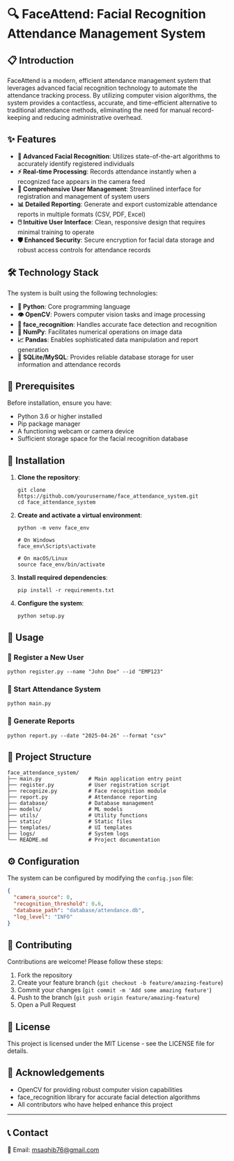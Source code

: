 # 🔍 FaceAttend: Facial Recognition Attendance Management System

## 📋 Introduction

FaceAttend is a modern, efficient attendance management system that leverages advanced facial recognition technology to automate the attendance tracking process. By utilizing computer vision algorithms, the system provides a contactless, accurate, and time-efficient alternative to traditional attendance methods, eliminating the need for manual record-keeping and reducing administrative overhead.

## ✨ Features

- **🔐 Advanced Facial Recognition**: Utilizes state-of-the-art algorithms to accurately identify registered individuals
- **⚡ Real-time Processing**: Records attendance instantly when a recognized face appears in the camera feed
- **👥 Comprehensive User Management**: Streamlined interface for registration and management of system users
- **📊 Detailed Reporting**: Generate and export customizable attendance reports in multiple formats (CSV, PDF, Excel)
- **🖱️ Intuitive User Interface**: Clean, responsive design that requires minimal training to operate
- **🛡️ Enhanced Security**: Secure encryption for facial data storage and robust access controls for attendance records

## 🛠️ Technology Stack

The system is built using the following technologies:

- **🐍 Python**: Core programming language
- **👁️ OpenCV**: Powers computer vision tasks and image processing
- **👤 face_recognition**: Handles accurate face detection and recognition
- **🔢 NumPy**: Facilitates numerical operations on image data
- **📈 Pandas**: Enables sophisticated data manipulation and report generation
- **💾 SQLite/MySQL**: Provides reliable database storage for user information and attendance records

## 📝 Prerequisites

Before installation, ensure you have:

- Python 3.6 or higher installed
- Pip package manager
- A functioning webcam or camera device
- Sufficient storage space for the facial recognition database

## 🚀 Installation

1. **Clone the repository**:
   ```
   git clone https://github.com/yourusername/face_attendance_system.git
   cd face_attendance_system
   ```

2. **Create and activate a virtual environment**:
   ```
   python -m venv face_env

   # On Windows
   face_env\Scripts\activate

   # On macOS/Linux
   source face_env/bin/activate
   ```

3. **Install required dependencies**:
   ```
   pip install -r requirements.txt
   ```

4. **Configure the system**:
   ```
   python setup.py
   ```

## 📱 Usage

### 👤 Register a New User
```
python register.py --name "John Doe" --id "EMP123"
```

### 🏁 Start Attendance System
```
python main.py
```

### 📃 Generate Reports
```
python report.py --date "2025-04-26" --format "csv"
```

## 📂 Project Structure

```
face_attendance_system/
├── main.py               # Main application entry point
├── register.py           # User registration script
├── recognize.py          # Face recognition module
├── report.py             # Attendance reporting
├── database/             # Database management
├── models/               # ML models
├── utils/                # Utility functions
├── static/               # Static files
├── templates/            # UI templates
├── logs/                 # System logs
└── README.md             # Project documentation
```

## ⚙️ Configuration

The system can be configured by modifying the `config.json` file:

```json
{
  "camera_source": 0,
  "recognition_threshold": 0.6,
  "database_path": "database/attendance.db",
  "log_level": "INFO"
}
```

## 🤝 Contributing

Contributions are welcome! Please follow these steps:

1. Fork the repository
2. Create your feature branch (`git checkout -b feature/amazing-feature`)
3. Commit your changes (`git commit -m 'Add some amazing feature'`)
4. Push to the branch (`git push origin feature/amazing-feature`)
5. Open a Pull Request

## 📜 License

This project is licensed under the MIT License - see the LICENSE file for details.

## 👏 Acknowledgements

- OpenCV for providing robust computer vision capabilities
- face_recognition library for accurate facial detection algorithms
- All contributors who have helped enhance this project

---

## 📞 Contact

📧 Email: msaqhib76@gmail.com
